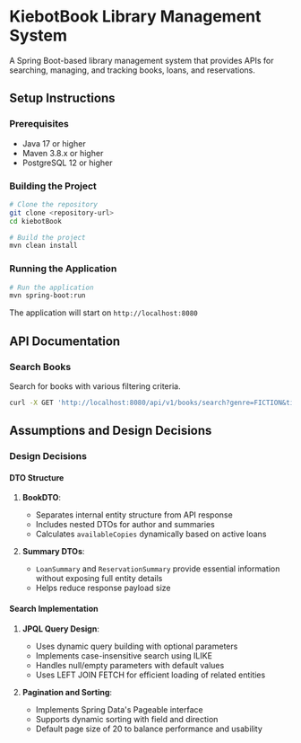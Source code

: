 # KiebotBook Library Management System

A Spring Boot-based library management system that provides APIs for searching, managing, and tracking books, loans, and reservations.

## Setup Instructions

### Prerequisites
- Java 17 or higher
- Maven 3.8.x or higher
- PostgreSQL 12 or higher

### Building the Project
```bash
# Clone the repository
git clone <repository-url>
cd kiebotBook

# Build the project
mvn clean install
```

### Running the Application
```bash
# Run the application
mvn spring-boot:run
```

The application will start on `http://localhost:8080`

## API Documentation

### Search Books
Search for books with various filtering criteria.

```bash
curl -X GET 'http://localhost:8080/api/v1/books/search?genre=FICTION&title=Cosmos&page=0&size=20&sort=title,asc'
```




## Assumptions and Design Decisions

### Design Decisions

#### DTO Structure
1. **BookDTO**: 
   - Separates internal entity structure from API response
   - Includes nested DTOs for author and summaries
   - Calculates `availableCopies` dynamically based on active loans

2. **Summary DTOs**:
   - `LoanSummary` and `ReservationSummary` provide essential information without exposing full entity details
   - Helps reduce response payload size

#### Search Implementation
1. **JPQL Query Design**:
   - Uses dynamic query building with optional parameters
   - Implements case-insensitive search using ILIKE
   - Handles null/empty parameters with default values
   - Uses LEFT JOIN FETCH for efficient loading of related entities

2. **Pagination and Sorting**:
   - Implements Spring Data's Pageable interface
   - Supports dynamic sorting with field and direction
   - Default page size of 20 to balance performance and usability



